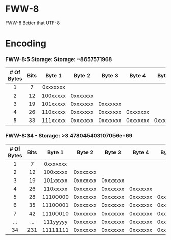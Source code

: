 # FWW-8
FWW-8  Better that UTF-8

# Encoding

### FWW-8:5 Storage: Storage: ~8657571968

| # Of Bytes | Bits |  Byte 1  |  Byte 2  |  Byte 3  |  Byte 4  |  Byte 5  |
|:----------:|:----:|:--------:|:--------:|:--------:|:--------:|:--------:|
| 1          | 7    | 0xxxxxxx |          |          |          |          |
| 2          | 12   | 100xxxxx | 0xxxxxxx |          |          |          |
| 3          | 19   | 101xxxxx | 0xxxxxxx | 0xxxxxxx |          |          |
| 4          | 26   | 110xxxxx | 0xxxxxxx | 0xxxxxxx | 0xxxxxxx |          |
| 5          | 33   | 111xxxxx | 0xxxxxxx | 0xxxxxxx | 0xxxxxxx | 0xxxxxxx |

### FWW-8:34 - Storage: >3.478045403107056e+69

| # Of Bytes | Bits |  Byte 1  |  Byte 2  |  Byte 3  |  Byte 4  |  Byte 5  |    ...    |
|:----------:|:----:|:--------:|:--------:|:--------:|:--------:|:--------:|:---------:|
| 1          | 7    | 0xxxxxxx |          |          |          |          |           |
| 2          | 12   | 100xxxxx | 0xxxxxxx |          |          |          |           |
| 3          | 19   | 101xxxxx | 0xxxxxxx | 0xxxxxxx |          |          |           |
| 4          | 26   | 110xxxxx | 0xxxxxxx | 0xxxxxxx | 0xxxxxxx |          |           |
| 5          | 28   | 11100000 | 0xxxxxxx | 0xxxxxxx | 0xxxxxxx | 0xxxxxxx |           |
| 6          | 35   | 11100001 | 0xxxxxxx | 0xxxxxxx | 0xxxxxxx | 0xxxxxxx | 0xxxxxxx  |
| 7          | 42   | 11100010 | 0xxxxxxx | 0xxxxxxx | 0xxxxxxx | 0xxxxxxx | 0xxxxxxx  |
| ...        | ...  | 111yyyyy | 0xxxxxxx | 0xxxxxxx | 0xxxxxxx | 0xxxxxxx | 0xxxxxxx  |
| 34         | 231  | 11111111 | 0xxxxxxx | 0xxxxxxx | 0xxxxxxx | 0xxxxxxx | 0xxxxxxx  |                               

